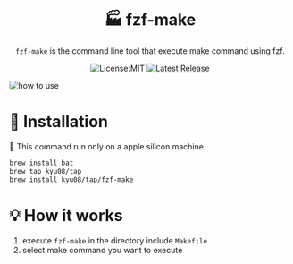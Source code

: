 <div align="center">

# 🏭 fzf-make

`fzf-make` is the command line tool that execute make command using fzf.

![License:MIT](https://img.shields.io/static/v1?label=License&message=MIT&color=blue&style=flat-square)
[![Latest Release](https://img.shields.io/github/v/release/kyu08/fzf-make?style=flat-square)](https://github.com/kyu08/fzf-make/releases/latest)

</div>

![how to use](https://user-images.githubusercontent.com/49891479/224536333-9bcdbc31-62a2-440d-87b6-17746d4ef138.gif)

# 🔧 Installation
🚨 This command run only on a apple silicon machine.

```sh
brew install bat
brew tap kyu08/tap
brew install kyu08/tap/fzf-make
```

# 💡 How it works
1. execute `fzf-make` in the directory include `Makefile`
1. select make command you want to execute
